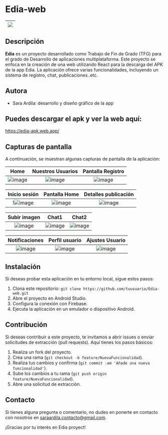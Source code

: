 
# Edia-web 

| <img src="https://github.com/saraardila/Edia-Web/assets/82755257/9cc7ec52-fba2-43f9-884c-497aa220a570"> |
|:---:|


## Descripción

**Edia** es un proyecto desarrollado como Trabajo de Fin de Grado (TFG) para el grado de Desarrollo de aplicaciones multiplataforma. Este proyecto se enfoca en la creación de una web utilizando React para la descarga del APK de la app Edia. La aplicación ofrece varias funcionalidades, incluyendo un sistema de registro, chat, publicaciones..etc.


## Autora
- Sara Ardila: desarrollo y diseño gráfico de la app

## Puedes descargar el apk y ver la web aquí:

https://edia-apk.web.app/

## Capturas de pantalla

A continuación, se muestran algunas capturas de pantalla de la aplicación:

| Home | Nuestros Usuarios  |  Pantalla Registro |
|:---:|:---:|:---:|
|![image](https://github.com/saraardila/Edia-proyect/assets/82755257/706ad19e-5d78-44ab-bbf9-2ab20bf81aa2)|![image](https://github.com/saraardila/Edia-Web/assets/82755257/28ca1c4b-8e55-4c7b-a9ef-088cefa65ac9)| ![image](https://github.com/saraardila/Edia-proyect/assets/82755257/a0cbb09f-89c1-449d-9c40-53dbf726182a) |



| Inicio sesión | Pantalla Home | Detalles publicación |
|:---:|:---:|:---:|
| !![image](https://github.com/saraardila/Edia-proyect/assets/82755257/20769fc5-d2ff-4b3b-88bd-bfcd0e197022)|![image](https://github.com/saraardila/Edia-proyect/assets/82755257/0e8628cc-8b05-44d3-851e-8fa131972355)| ![image](https://github.com/saraardila/Edia-proyect/assets/82755257/59658fd8-6421-40de-9eeb-a4b8f429246a) |


| Subir imagen | Chat1|  Chat2 |
|:---:|:---:|:---:|
|![image](https://github.com/saraardila/Edia-proyect/assets/82755257/66de8e29-2dcd-4859-bdbc-7bedb5fbf970)|![image](https://github.com/saraardila/Edia-proyect/assets/82755257/7221735b-b907-4f84-919a-b704a7c7a032)|![image](https://github.com/saraardila/Edia-proyect/assets/82755257/ed2ce83e-0a0c-44b8-8265-b8b4461ef57c)|

| Notificaciones| Perfil usuario | Ajustes Usuario
|:---:|:---:|:---:|
|![image](https://github.com/saraardila/Edia-proyect/assets/82755257/f5fbc690-a142-4e01-8506-1c914d5d4f2c)|![image](https://github.com/saraardila/Edia-proyect/assets/82755257/472d21e9-dead-4d15-ba33-344898ffad70)|![image](https://github.com/saraardila/Edia-proyect/assets/82755257/3eb98841-9537-4236-a0fc-a001d3dfeb10)|



## Instalación

Si deseas probar esta aplicación en tu entorno local, sigue estos pasos:

1. Clona este repositorio: `git clone https://github.com/tuusuario/Edia-web.git`
2. Abre el proyecto en Android Studio.
3. Configura la conexión con Firebase.
4. Ejecuta la aplicación en un emulador o dispositivo Android.


## Contribución

Si deseas contribuir a este proyecto, te invitamos a abrir issues o enviar solicitudes de extracción (pull requests). Aquí tienes los pasos básicos:

1. Realiza un fork del proyecto.
2. Crea una rama (`git checkout -b feature/NuevaFuncionalidad`).
3. Realiza tus cambios y confirma (`git commit -am 'Añade una nueva funcionalidad'`).
4. Sube los cambios a tu rama (`git push origin feature/NuevaFuncionalidad`).
5. Abre una solicitud de extracción.


## Contacto

Si tienes alguna pregunta o comentario, no dudes en ponerte en contacto con nosotros en [saraardila.contacto@gmail.com](mailto:tu@email.com).

¡Gracias por tu interés en Edia proyect!
